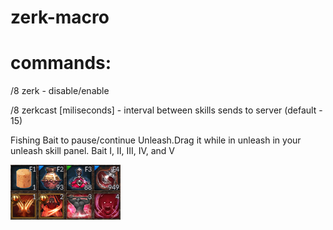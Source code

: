 # zerk-macro
# commands:

/8 zerk - disable/enable 

/8 zerkcast [miliseconds] - interval between skills sends to server (default - 15)

Fishing Bait to pause/continue Unleash.Drag it while in unleash in your unleash skill panel.
Bait I, II, III, IV, and V

![alt text](https://raw.githubusercontent.com/KKonaW/zerk-macro/master/11.png)

